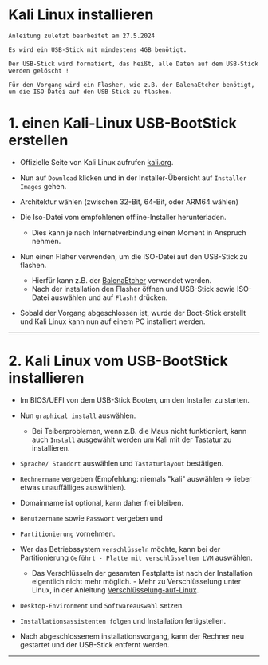 # Kali Linux installieren

`Anleitung zuletzt bearbeitet am 27.5.2024`

`Es wird ein USB-Stick mit mindestens 4GB benötigt.`

`Der USB-Stick wird formatiert, das heißt, alle Daten auf dem USB-Stick werden gelöscht !`

`Für den Vorgang wird ein Flasher, wie z.B. der BalenaEtcher benötigt, um die ISO-Datei auf den USB-Stick zu flashen. `


# 1. einen Kali-Linux USB-BootStick erstellen


- Offizielle Seite von Kali Linux aufrufen [kali.org](https://www.kali.org/).

- Nun auf `Download` klicken und in der Installer-Übersicht auf `Installer Images` gehen.

- Architektur wählen (zwischen 32-Bit, 64-Bit, oder ARM64 wählen)

- Die Iso-Datei vom empfohlenen offline-Installer herunterladen.
    - Dies kann je nach Internetverbindung einen Moment in Anspruch nehmen.

- Nun einen Flaher verwenden, um die ISO-Datei auf den USB-Stick zu flashen.
    - Hierfür kann z.B. der [BalenaEtcher](https://etcher.balena.io/) verwendet werden.
    - Nach der installation den Flasher öffnen und USB-Stick sowie ISO-Datei auswählen und auf `Flash!` drücken.

- Sobald der Vorgang abgeschlossen ist, wurde der Boot-Stick erstellt und Kali Linux kann nun auf einem PC installiert werden.


-----------------------------------------------------------------------------------------------------------------


# 2. Kali Linux vom USB-BootStick installieren

- Im BIOS/UEFI von dem USB-Stick Booten, um den Installer zu starten.

- Nun `graphical install` auswählen.
    - Bei Teiberproblemen, wenn z.B. die Maus nicht funktioniert, kann auch `Install` ausgewählt werden um Kali mit der Tastatur zu installieren.

- `Sprache/ Standort` auswählen und `Tastaturlayout` bestätigen.

- `Rechnername` vergeben (Empfehlung: niemals "kali" auswählen -> lieber etwas unauffälliges auswählen).

- Domainname ist optional, kann daher frei bleiben.

- `Benutzername` sowie `Passwort` vergeben und

- `Partitionierung` vornehmen.

- Wer das Betriebssystem `verschlüsseln` möchte, kann bei der Partitionierung `Geführt - Platte mit verschlüsseltem LVM` auswählen.
    - Das Verschlüsseln der gesamten Festplatte ist nach der Installation eigentlich nicht mehr möglich. - Mehr zu Verschlüsselung unter Linux, in der Anleitung [Verschlüsselung-auf-Linux](https://github.com/replay45/Linux-RaspberryPI-NextCloud/tree/main/linux).

- `Desktop-Environment` und `Softwareauswahl` setzen.

- `Installationsassistenten folgen` und Installation fertigstellen.

- Nach abgeschlossenem installationsvorgang, kann der Rechner neu gestartet und der USB-Stick entfernt werden.


-----------------------------------------------------------------------------------------------------------------
